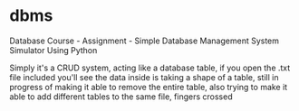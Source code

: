 # dbms
Database Course - Assignment - Simple Database Management System Simulator Using Python 

Simply it's a CRUD system, acting like a database table, if you open the .txt file included you'll see the data inside is taking a shape of a table, still in progress of making it able to remove the entire table, also trying to make it able to add different tables to the same file, fingers crossed
